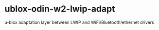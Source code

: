 # ublox-odin-w2-lwip-adapt
u-blox adaptation layer between LWIP and WiFi/Bluetooth/ethernet drivers
